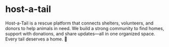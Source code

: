 # host-a-tail
Host-a-Tail is a rescue platform that connects shelters, volunteers, and donors to help animals in need. We build a strong community to find homes, support with donations, and share updates—all in one organized space. Every tail deserves a home. 🐾
